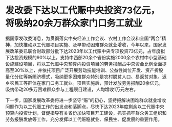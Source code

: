 

# 发改委下达以工代赈中央投资73亿元，将吸纳20余万群众家门口务工就业

据国家发改委消息，为贯彻落实中央经济工作会议、农村工作会议和全国“两会”精神，加快推动以工代赈项目实施、及早带动困难群众就业增收，今年以来，国家发展改革委已联合财政部分批下达2023年以工代赈中央专项投资73亿元，占年度拟下达投资规模的90%以上，支持中西部20余个省份实施2000余个农村中小型基础设施建设项目，将以工代赈中央预算内投资项目的劳务报酬占中央资金比例全面提高至30%以上，并依托项目广泛开展劳动技能培训、公益性岗位开发、资产折股量化分红等新赈济模式，吸纳更多困难群众特别是农村脱贫人口、易返贫对象、返乡农民工等群体在家门口务工就业。项目实施后，预计发放劳务报酬20余亿元，吸纳带动20多万困难群众参与工程项目建设，人均增收1万元左右。

下一步，国家发展改革委将进一步坚守“赈”的初心，坚持把解决困难群众就业增收问题作为以工代赈工作的出发点和落脚点，尽快下达2023年度剩余以工代赈中央预算内投资计划，督促指导有关省份加快项目开工建设，抓实抓牢群众务工组织和劳务报酬发放等工作，充分发挥以工代赈稳就业、保民生、促发展的重要作用。

